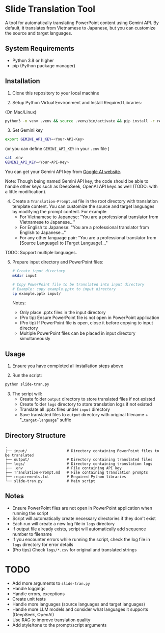 # Slide Translation Tool

A tool for automatically translating PowerPoint content using Gemini API. By default, it translates from Vietnamese to Japanese, but you can customize the source and target languages.

## System Requirements

- Python 3.8 or higher
- pip (Python package manager)

## Installation

1. Clone this repository to your local machine

2. Setup Python Virtual Environment and Install Required Libraries:

(On Mac/Linux)
```bash
python3 -m venv .venv && source .venv/bin/activate && pip install -r requirements.txt
```

3. Set Gemini key

```bash
export GEMINI_API_KEY=<Your-API-Key>
```
(or you can define `GEMINI_API_KEY` in your `.env` file )

```bash
cat .env
GEMINI_API_KEY=<Your-API-Key>
```

You can get your Gemini API key from [Google AI website](https://ai.google.dev/gemini-api/docs/api-key). 

Note: Though being named Gemini API key, the code should be able to handle other keys such as DeepSeek, OpenAI API keys as well (TODO: with a little modification).

4. Create a `Translation-Prompt.md` file in the root directory with translation template content. You can customize the source and target languages by modifying the prompt content. For example:
   - For Vietnamese to Japanese: "You are a professional translator from Vietnamese to Japanese..."
   - For English to Japanese: "You are a professional translator from English to Japanese..."
   - For any other language pair: "You are a professional translator from [Source Language] to [Target Language]..."

TODO: Support multiple languages.

5. Prepare input directory and PowerPoint files:

   ```bash
   # Create input directory
   mkdir input
   
   # Copy PowerPoint file to be translated into input directory
   # Example: copy example.pptx to input directory
   cp example.pptx input/
   ```

   Notes:
   - Only place .pptx files in the input directory
   - (Pro tip) Ensure PowerPoint file is not open in PowerPoint application
   - (Pro tip) If PowerPoint file is open, close it before copying to input directory
   - Multiple PowerPoint files can be placed in input directory simultaneously

## Usage


1. Ensure you have completed all installation steps above

2. Run the script:

```bash
python slide-tran.py
```

3. The script will:
   - Create folder `output` directory to store translated files if not existed
   - Create folder `logs` directory to store translation logs if not existed
   - Translate all .pptx files under `input` directory
   - Save translated files to `output` directory with original filename + "_`target-language`" suffix

## Directory Structure

```
.
├── input/                  # Directory containing PowerPoint files to be translated
├── output/                 # Directory containing translated files
├── logs/                   # Directory containing translation logs
├── .env                    # File containing API key
├── Translation-Prompt.md   # File containing translation prompts
├── requirements.txt        # Required Python libraries
└── slide-tran.py           # Main script
```

## Notes

- Ensure PowerPoint files are not open in PowerPoint application when running the script
- Script will automatically create necessary directories if they don't exist
- Each run will create a new log file in `logs` directory
- If output file already exists, script will automatically add sequence number to filename
- If you encounter errors while running the script, check the log file in `logs` directory for error details 
- (Pro tips) Check `logs/*.csv` for original and translated strings

# TODO 

- Add more arguments to `slide-tran.py`
- Handle loggings
- Handle errors, exceptions
- Create unit tests 
- Handle more languages (source languages and target languages)
- Handle more LLM models and consider what languages it supports (DeepSeek, OpenAI)
- Use RAG to improve translation quality
- Add style/tone to the prompt/script arguments